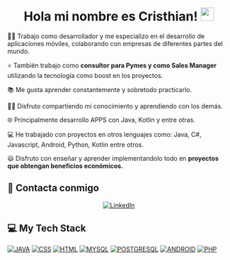 <h1 align="center">
Hola mi nombre es Cristhian!
	<a href="https://github.com/Bouaskaoun" target="_self">
		<img src="https://media.giphy.com/media/hvRJCLFzcasrR4ia7z/giphy.gif" width="30">
	</a>
</h1>
👨‍💻 Trabajo como desarrollador y me especializo en el desarrollo de aplicaciones móviles, colaborando con empresas de diferentes partes del mundo.

:star:  También trabajo como <b>consultor para Pymes y como Sales Manager</b> utilizando la tecnología como boost en los proyectos.

📚 Me gusta aprender constantemente y sobretodo practicarlo.

👨‍🏫 Disfruto compartiendo mi conocimiento y aprendiendo con los demás.

🌐 Principalmente desarrollo APPS con Java, Kotlin y entre otras.

💻 He trabajado con proyectos en otros lenguajes como: Java, C#, Javascript, Android, Python, Kotlin entre otros.

😃 Disfruto con enseñar y aprender implementandolo todo en <b>proyectos que obtengan beneficios económicos.</b>
## 🤝 Contacta conmigo
<p align="center">
<a href="https://www.linkedin.com/in/cristhianbenavidesmartinez/"><img src="https://img.shields.io/badge/linkedin-%230A66C2.svg?style=plastic&logo=linkedin&logoColor=white" alt="LinkedIn"/></a>
</p>

 ## 💻 My Tech Stack

<p>
    <a href="https://www.java.com/"><img alt="JAVA" src="https://img.shields.io/badge/Java-%23FF6F00.svg?logo=java&logoColor=white"></a>
    <a href=""><img alt="CSS" src="https://img.shields.io/badge/CSS-%23336791.svg?logo=java&logoColor=white"></a>
    <a href=""><img alt="HTML" src="https://img.shields.io/badge/HTML-%23E34F26.svg?style=plastic&logo=html5&logoColor=white"></a>
    <a href="https://www.mysql.com/"><img alt="MYSQL" src="https://img.shields.io/badge/MySQL-%234479A1.svg?style=plastic&logo=mysql&logoColor=white"></a>
    <a href="https://www.postgresql.org/"><img alt="POSTGRESQL" src="https://img.shields.io/badge/PostgreSQL-%23336791.svg?style=plastic&logo=postgresql&logoColor=white"></a>
    <a href="https://developer.android.com/studio"><img alt="ANDROID" src="https://img.shields.io/badge/Android%20Studio-%233DDC84.svg?style=plastic&logo=android-studio&logoColor=white"></a>
    <a href="https://www.php.net/"><img alt="PHP" src="https://img.shields.io/badge/PHP-%23336791.svg?style=phplogo=Color=white"></a>
</p>
